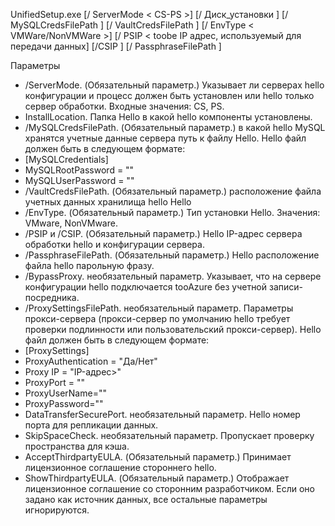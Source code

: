 UnifiedSetup.exe [/ ServerMode < CS-PS >] [/ Диск_установки <DriveLetter>] [/ MySQLCredsFilePath <MySQL credentials file path>] [/ VaultCredsFilePath <Vault credentials file path>] [/ EnvType < VMWare/NonVMWare >] [/ PSIP < toobe IP адрес, используемый для передачи данных] [/CSIP <IP address of CS toobe registered with>] [/ PassphraseFilePath <Passphrase file path>]

Параметры

* /ServerMode. (Обязательный параметр.) Указывает ли серверах hello конфигурации и процесс должен быть установлен или hello только сервер обработки. Входные значения: CS, PS.
* InstallLocation. Папка Hello в какой hello компоненты установлены.
* /MySQLCredsFilePath. (Обязательный параметр.) в какой hello MySQL хранятся учетные данные сервера путь к файлу Hello. Hello файл должен быть в следующем формате:
* [MySQLCredentials]
* MySQLRootPassword = "<Password>"
* MySQLUserPassword = "<Password>"
* /VaultCredsFilePath. (Обязательный параметр.) расположение файла учетных данных хранилища hello Hello
* /EnvType. (Обязательный параметр.) Тип установки Hello. Значения: VMware, NonVMware.
* /PSIP и /CSIP. (Обязательный параметр.) Hello IP-адрес сервера обработки hello и конфигурации сервера.
* /PassphraseFilePath. (Обязательный параметр.) Hello расположение файла hello парольную фразу.
* /BypassProxy. необязательный параметр. Указывает, что на сервере конфигурации hello подключается tooAzure без учетной записи-посредника.
* /ProxySettingsFilePath. необязательный параметр. Параметры прокси-сервера (прокси-сервер по умолчанию hello требует проверки подлинности или пользовательский прокси-сервер). Hello файл должен быть в следующем формате:
* [ProxySettings]
* ProxyAuthentication = "Да/Нет"
* Proxy IP = "IP-адрес>"
* ProxyPort = "<Port>"
* ProxyUserName="<User Name>"
* ProxyPassword="<Password>"
* DataTransferSecurePort. необязательный параметр. Hello номер порта для репликации данных.
* SkipSpaceCheck. необязательный параметр. Пропускает проверку пространства для кэша.
* AcceptThirdpartyEULA. (Обязательный параметр.) Принимает лицензионное соглашение стороннего hello.
* ShowThirdpartyEULA. (Обязательный параметр.) Отображает лицензионное соглашение со сторонним разработчиком. Если оно задано как источник данных, все остальные параметры игнорируются.
